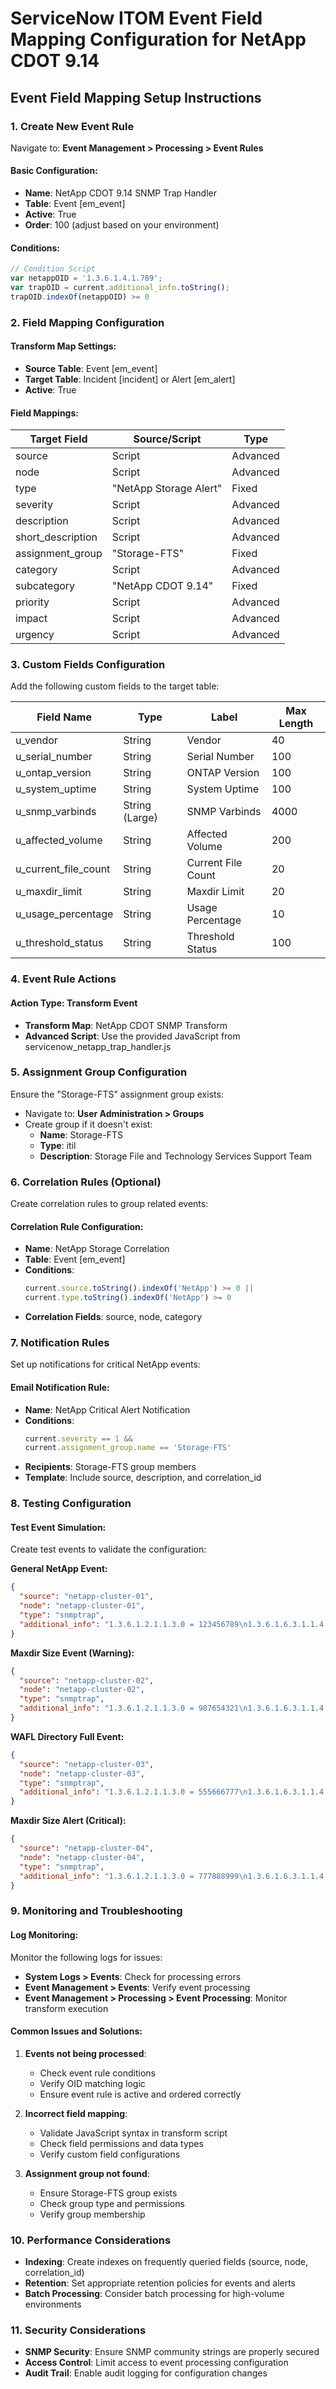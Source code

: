 # ServiceNow ITOM Event Field Mapping Configuration for NetApp CDOT 9.14

## Event Field Mapping Setup Instructions

### 1. Create New Event Rule

Navigate to: **Event Management > Processing > Event Rules**

#### Basic Configuration:
- **Name**: NetApp CDOT 9.14 SNMP Trap Handler
- **Table**: Event [em_event]
- **Active**: True
- **Order**: 100 (adjust based on your environment)

#### Conditions:
```javascript
// Condition Script
var netappOID = '1.3.6.1.4.1.789';
var trapOID = current.additional_info.toString();
trapOID.indexOf(netappOID) >= 0
```

### 2. Field Mapping Configuration

#### Transform Map Settings:
- **Source Table**: Event [em_event]
- **Target Table**: Incident [incident] or Alert [em_alert]
- **Active**: True

#### Field Mappings:

| Target Field | Source/Script | Type |
|--------------|---------------|------|
| source | Script | Advanced |
| node | Script | Advanced |
| type | "NetApp Storage Alert" | Fixed |
| severity | Script | Advanced |
| description | Script | Advanced |
| short_description | Script | Advanced |
| assignment_group | "Storage-FTS" | Fixed |
| category | Script | Advanced |
| subcategory | "NetApp CDOT 9.14" | Fixed |
| priority | Script | Advanced |
| impact | Script | Advanced |
| urgency | Script | Advanced |

### 3. Custom Fields Configuration

Add the following custom fields to the target table:

| Field Name | Type | Label | Max Length |
|------------|------|-------|------------|
| u_vendor | String | Vendor | 40 |
| u_serial_number | String | Serial Number | 100 |
| u_ontap_version | String | ONTAP Version | 100 |
| u_system_uptime | String | System Uptime | 100 |
| u_snmp_varbinds | String (Large) | SNMP Varbinds | 4000 |
| u_affected_volume | String | Affected Volume | 200 |
| u_current_file_count | String | Current File Count | 20 |
| u_maxdir_limit | String | Maxdir Limit | 20 |
| u_usage_percentage | String | Usage Percentage | 10 |
| u_threshold_status | String | Threshold Status | 100 |

### 4. Event Rule Actions

#### Action Type: Transform Event
- **Transform Map**: NetApp CDOT SNMP Transform
- **Advanced Script**: Use the provided JavaScript from servicenow_netapp_trap_handler.js

### 5. Assignment Group Configuration

Ensure the "Storage-FTS" assignment group exists:
- Navigate to: **User Administration > Groups**
- Create group if it doesn't exist:
  - **Name**: Storage-FTS
  - **Type**: itil
  - **Description**: Storage File and Technology Services Support Team

### 6. Correlation Rules (Optional)

Create correlation rules to group related events:

#### Correlation Rule Configuration:
- **Name**: NetApp Storage Correlation
- **Table**: Event [em_event]
- **Conditions**: 
  ```javascript
  current.source.toString().indexOf('NetApp') >= 0 || 
  current.type.toString().indexOf('NetApp') >= 0
  ```
- **Correlation Fields**: source, node, category

### 7. Notification Rules

Set up notifications for critical NetApp events:

#### Email Notification Rule:
- **Name**: NetApp Critical Alert Notification
- **Conditions**: 
  ```javascript
  current.severity == 1 && 
  current.assignment_group.name == 'Storage-FTS'
  ```
- **Recipients**: Storage-FTS group members
- **Template**: Include source, description, and correlation_id

### 8. Testing Configuration

#### Test Event Simulation:
Create test events to validate the configuration:

**General NetApp Event:**
```json
{
  "source": "netapp-cluster-01",
  "node": "netapp-cluster-01",
  "type": "snmptrap",
  "additional_info": "1.3.6.1.2.1.1.3.0 = 123456789\n1.3.6.1.6.3.1.1.4.1.0 = 1.3.6.1.4.1.789.0.15\n1.3.6.1.2.1.1.5.0 = netapp-cluster-01\n1.3.6.1.4.1.789.1.1.9.0 = 1234567890\n1.3.6.1.4.1.789.1.1.5.0 = FAS8040\n1.3.6.1.4.1.789.1.1.2.0 = NetApp Release 9.14.0\n1.3.6.1.4.1.789.1.2.2.0 = Disk /aggr0/plex0/rg0/d0 failed"
}
```

**Maxdir Size Event (Warning):**
```json
{
  "source": "netapp-cluster-02",
  "node": "netapp-cluster-02",
  "type": "snmptrap",
  "additional_info": "1.3.6.1.2.1.1.3.0 = 987654321\n1.3.6.1.6.3.1.1.4.1.0 = 1.3.6.1.4.1.789.0.485\n1.3.6.1.2.1.1.5.0 = netapp-cluster-02\n1.3.6.1.4.1.789.1.1.9.0 = 0987654321\n1.3.6.1.4.1.789.1.2.2.0 = Volume /vol/data01 directory size warning: files approaching limit"
}
```

**WAFL Directory Full Event:**
```json
{
  "source": "netapp-cluster-03",
  "node": "netapp-cluster-03",
  "type": "snmptrap",
  "additional_info": "1.3.6.1.2.1.1.3.0 = 555666777\n1.3.6.1.6.3.1.1.4.1.0 = 1.3.6.1.4.1.789.0.187\n1.3.6.1.2.1.1.5.0 = netapp-cluster-03\n1.3.6.1.4.1.789.1.1.9.0 = 1122334455\n1.3.6.1.4.1.789.1.2.2.0 = WAFL directory structure is full"
}
```

**Maxdir Size Alert (Critical):**
```json
{
  "source": "netapp-cluster-04",
  "node": "netapp-cluster-04",
  "type": "snmptrap",
  "additional_info": "1.3.6.1.2.1.1.3.0 = 777888999\n1.3.6.1.6.3.1.1.4.1.0 = 1.3.6.1.4.1.789.0.482\n1.3.6.1.2.1.1.5.0 = netapp-cluster-04\n1.3.6.1.4.1.789.1.1.9.0 = 2233445566\n1.3.6.1.4.1.789.1.2.2.0 = Volume /vol/database directory critical size limit reached"
}
```

### 9. Monitoring and Troubleshooting

#### Log Monitoring:
Monitor the following logs for issues:
- **System Logs > Events**: Check for processing errors
- **Event Management > Events**: Verify event processing
- **Event Management > Processing > Event Processing**: Monitor transform execution

#### Common Issues and Solutions:

1. **Events not being processed**:
   - Check event rule conditions
   - Verify OID matching logic
   - Ensure event rule is active and ordered correctly

2. **Incorrect field mapping**:
   - Validate JavaScript syntax in transform script
   - Check field permissions and data types
   - Verify custom field configurations

3. **Assignment group not found**:
   - Ensure Storage-FTS group exists
   - Check group type and permissions
   - Verify group membership

### 10. Performance Considerations

- **Indexing**: Create indexes on frequently queried fields (source, node, correlation_id)
- **Retention**: Set appropriate retention policies for events and alerts
- **Batch Processing**: Consider batch processing for high-volume environments

### 11. Security Considerations

- **SNMP Security**: Ensure SNMP community strings are properly secured
- **Access Control**: Limit access to event processing configuration
- **Audit Trail**: Enable audit logging for configuration changes